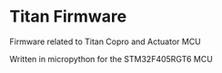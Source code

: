 # Titan Firmware
Firmware related to Titan Copro and Actuator MCU

Written in micropython for the STM32F405RGT6 MCU